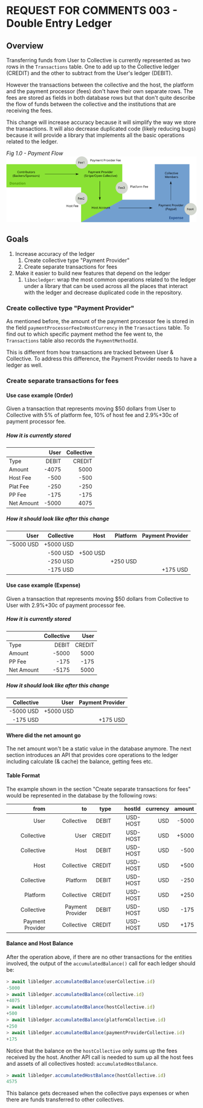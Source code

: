 # REQUEST FOR COMMENTS 003 - Double Entry Ledger

## Overview

Transferring funds from User to Collective is currently represented as
two rows in the `Transactions` table. One to add up to the Collective
ledger (CREDIT) and the other to subtract from the User's ledger
(DEBIT).

However the transactions between the collective and the host, the
platform and the payment processor (fees) don't have their own
separate rows. The fees are stored as fields in both database rows but
that don't quite describe the flow of funds between the collective and
the institutions that are receiving the fees.

This change will increase accuracy because it will simplify the way we
store the transactions. It will also decrease duplicated code (likely
reducing bugs) because it will provide a library that implements all
the basic operations related to the ledger.

_Fig 1.0 - Payment Flow_
![Payment Flow](./imgs/payment-flow.svg 'Payment Flow')

## Goals

1. Increase accuracy of the ledger
   1. Create collective type "Payment Provider"
   2. Create separate transactions for fees
2. Make it easier to build new features that depend on the ledger
   1. `libocledger`: wrap the most common operations related to the
      ledger under a library that can be used across all the places
      that interact with the ledger and decrease duplicated code in
      the repository.

### Create collective type "Payment Provider"

As mentioned before, the amount of the payment processor fee is stored
in the field `paymentProcessorFeeInHostCurrency` in the `Transactions`
table. To find out to which specific payment method the fee went to,
the `Transactions` table also records the `PaymentMethodId`.

This is different from how transactions are tracked between User &
Collective. To address this difference, the Payment Provider needs to
have a ledger as well.

### Create separate transactions for fees

#### Use case example (Order)

Given a transaction that represents moving \$50 dollars from User to
Collective with 5% of platform fee, 10% of host fee and 2.9%+30c of
payment processor fee.

##### How it is currently stored

|            |  User | Collective |
| ---------- | ----: | ---------: |
| Type       | DEBIT |     CREDIT |
| Amount     | -4075 |       5000 |
| Host Fee   |  -500 |       -500 |
| Plat Fee   |  -250 |       -250 |
| PP Fee     |  -175 |       -175 |
| Net Amount | -5000 |       4075 |

##### How it should look like after this change

|      User | Collective |     Host | Platform | Payment Provider |
| --------: | ---------: | -------: | -------: | ---------------: |
| -5000 USD |  +5000 USD |          |          |                  |
|           |   -500 USD | +500 USD |          |                  |
|           |   -250 USD |          | +250 USD |                  |
|           |   -175 USD |          |          |         +175 USD |

#### Use case example (Expense)

Given a transaction that represents moving \$50 dollars from Collective
to User with 2.9%+30c of payment processor fee.

##### How it is currently stored

|            | Collective |   User |
| ---------- | ---------: | -----: |
| Type       |      DEBIT | CREDIT |
| Amount     |      -5000 |   5000 |
| PP Fee     |       -175 |   -175 |
| Net Amount |      -5175 |   5000 |

##### How it should look like after this change

| Collective |      User | Payment Provider |
| ---------: | --------: | ---------------: |
|  -5000 USD | +5000 USD |                  |
|   -175 USD |           |         +175 USD |

#### Where did the net amount go

The net amount won't be a static value in the database anymore. The
next section introduces an API that provides core operations to the
ledger including calculate (& cache) the balance, getting fees etc.

#### Table Format

The example shown in the section "Create separate transactions for
fees" would be represented in the database by the following rows:

|             from |               to |   type |   hostId | currency | amount |
| ---------------: | ---------------: | -----: | -------: | -------: | -----: |
|             User |       Collective |  DEBIT | USD-HOST |      USD |  -5000 |
|       Collective |             User | CREDIT | USD-HOST |      USD |  +5000 |
|       Collective |             Host |  DEBIT | USD-HOST |      USD |   -500 |
|             Host |       Collective | CREDIT | USD-HOST |      USD |   +500 |
|       Collective |         Platform |  DEBIT | USD-HOST |      USD |   -250 |
|         Platform |       Collective | CREDIT | USD-HOST |      USD |   +250 |
|       Collective | Payment Provider |  DEBIT | USD-HOST |      USD |   -175 |
| Payment Provider |       Collective | CREDIT | USD-HOST |      USD |   +175 |

#### Balance and Host Balance

After the operation above, if there are no other transactions for the
entities involved, the output of the `accumulatedBalance()` call for
each ledger should be:

```javascript
> await libledger.accumulatedBalance(userCollective.id)
-5000
> await libledger.accumulatedBalance(collective.id)
+4075
> await libledger.accumulatedBalance(hostCollective.id)
+500
> await libledger.accumulatedBalance(platformCollective.id)
+250
> await libledger.accumulatedBalance(paymentProviderCollective.id)
+175
```

Notice that the balance on the `hostCollective` only sums up the fees
received by the host. Another API call is needed to sum up all the
host fees and assets of all collectives hosted:
`accumulatedHostBalance`.

```javascript
> await libledger.accumulatedHostBalance(hostCollective.id)
4575
```

This balance gets decreased when the collective pays expenses or when
there are funds transferred to other collectives.
